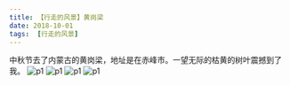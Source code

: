 ```yaml
---
title: 【行走的风景】黄岗梁
date: 2018-10-01
tags:  [行走的风景]
---
```

中秋节去了内蒙古的黄岗梁，地址是在赤峰市。一望无际的枯黄的树叶震撼到了我。
![p1](/p1.jpg)
![p1](/p2.jpg)
![p1](/p3.jpg)
![p1](/p4.jpg)